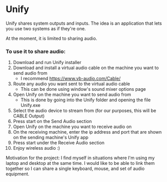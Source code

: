 # Unify
Unify shares system outputs and inputs. The idea is an application that lets you use two systems as if they're one.

At the moment, it is limited to sharing audio.

### To use it to share audio:
1. Download and run Unify installer
2. Download and install a virtual audio cable on the machine you want to send audio from
    * I recommend https://www.vb-audio.com/Cable/
3. Route any audio you want sent to the virtual audio cable
    * This can be done using window's sound mixer options page
4. Open Unify on the machine you want to send audio from
    * This is done by going into the Unify folder and opening the file Unify.exe
5. Select the audio device to stream from (for our purposes, this will be CABLE Output)
6. Press start on the Send Audio section
7. Open Unify on the machine you want to receive audio on
8. On the receiving machine, enter the ip address and port that are shown on the sending machine's Unify app
9. Press start under the Receive Audio section
10. Enjoy wireless audio :)

Motivation for the project: I find myself in situations where I'm using my laptop and desktop at the same time. I would like to be able to link them together so I can share a single keyboard, mouse, and set of audio equipment.
